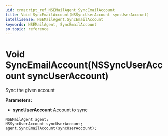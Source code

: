```yaml
---
uid: crmscript_ref_NSEMailAgent_SyncEmailAccount
title: Void SyncEmailAccount(NSSyncUserAccount syncUserAccount)
intellisense: NSEMailAgent.SyncEmailAccount
keywords: NSEMailAgent, SyncEmailAccount
so.topic: reference
---
```


# Void SyncEmailAccount(NSSyncUserAccount syncUserAccount)

Sync the given account

**Parameters:**
 - **syncUserAccount** Account to sync

```crmscript
NSEMailAgent agent;
NSSyncUserAccount syncUserAccount;
agent.SyncEmailAccount(syncUserAccount);
```

